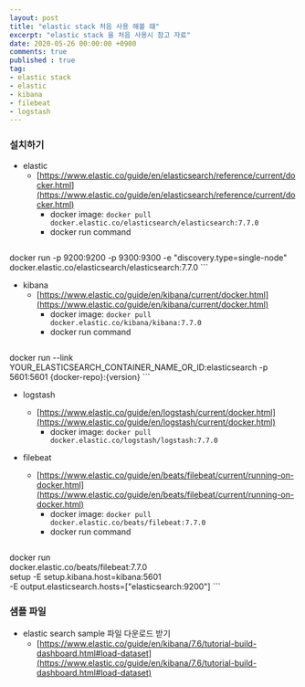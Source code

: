 ```yaml
---
layout: post
title: "elastic stack 처음 사용 해볼 떄"
excerpt: "elastic stack 을 처음 사용시 참고 자료"
date: 2020-05-26 00:00:00 +0900
comments: true
published : true
tag:
- elastic stack
- elastic
- kibana
- filebeat
- logstash 
---
```

### 설치하기
* elastic
    - [https://www.elastic.co/guide/en/elasticsearch/reference/current/docker.html](https://www.elastic.co/guide/en/elasticsearch/reference/current/docker.html)
        + docker image: `docker pull docker.elastic.co/elasticsearch/elasticsearch:7.7.0`
        + docker run command
        ``` bash
docker run -p 9200:9200 -p 9300:9300 -e "discovery.type=single-node" docker.elastic.co/elasticsearch/elasticsearch:7.7.0
        ```
* kibana
    - [https://www.elastic.co/guide/en/kibana/current/docker.html](https://www.elastic.co/guide/en/kibana/current/docker.html)
        + docker image: `docker pull docker.elastic.co/kibana/kibana:7.7.0`
        + docker run command
        ``` bash
docker run --link YOUR_ELASTICSEARCH_CONTAINER_NAME_OR_ID:elasticsearch -p 5601:5601 {docker-repo}:{version}
        ```        
* logstash 
    - [https://www.elastic.co/guide/en/logstash/current/docker.html](https://www.elastic.co/guide/en/logstash/current/docker.html)
        + docker image: `docker pull docker.elastic.co/logstash/logstash:7.7.0`
         
* filebeat
    - [https://www.elastic.co/guide/en/beats/filebeat/current/running-on-docker.html](https://www.elastic.co/guide/en/beats/filebeat/current/running-on-docker.html)
        + docker image: `docker pull docker.elastic.co/beats/filebeat:7.7.0`
        + docker run command
        ``` bash
docker run \
docker.elastic.co/beats/filebeat:7.7.0 \
setup -E setup.kibana.host=kibana:5601 \
-E output.elasticsearch.hosts=["elasticsearch:9200"]
        ```
 
### 샘플 파일
* elastic search sample 파일 다운로드 받기 
    - [https://www.elastic.co/guide/en/kibana/7.6/tutorial-build-dashboard.html#load-dataset](https://www.elastic.co/guide/en/kibana/7.6/tutorial-build-dashboard.html#load-dataset)
